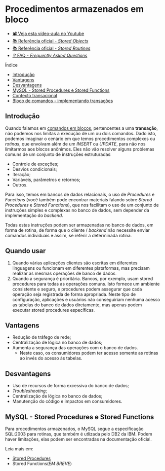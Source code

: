 # Procedimentos armazenados em bloco

* [📽 Veja esta vídeo-aula no Youtube](https://youtu.be/YMCCyQGYjN8 "Banco de Dados III | 03 - Rotinas")
* [📚 Referência oficial - _Stored Objects_](https://dev.mysql.com/doc/refman/8.0/en/stored-objects.html "Documentação oficial - Stored Objects")
* [📚 Referência oficial - _Stored Routines_](https://dev.mysql.com/doc/refman/8.0/en/stored-routines.html "Documentação oficial - Stored Routines")
* [⁉ FAQ - _Frequently Asked Questions_](https://dev.mysql.com/doc/refman/8.0/en/faqs-stored-procs.html "Perguntas gerais")

Índice

* [Introdução](#Introdução "Introdução")
* [Vantagens](#Vantagens "Vantagens do uso de Rotinas")
* [Desvantagens](#Desvantagens "Desvantagens do uso de Rotinas")
* [MySQL - Stored Procedures e Stored Functions](#MySQL---Stored-Procedures-e-Stored-Functions "MySQL - Stored Procedures e Stored Functions")
* [Contexto transacional](#Contexto-transacional "Contexto transacional")
* [Bloco de comandos - implementando transações](#Bloco-de-comandos---implementando-transações "Bloco de comandos - implementando transações")

## Introdução

Quando falamos em [comandos em blocos](../transacoes.md "Transações"), pertencentes a uma **transação**, não podemos nos limitas a execução de um ou dois comandos.
Dado isto, podemos imaginar o cenário em que temos procedimentos complexos ou *rotinas*, que envolvam além de um _INSERT_ ou _UPDATE_, para não nos limitarmos aos blocos anônimos. Eles não vão resolver alguns problemas comuns de um conjunto de instruções estruturadas:

* Controle de exceções;
* Desvios condicionais;
* Iteração;
* Variáveis, parâmetros e retornos;
* Outros.

Para isso, temos em bancos de dados relacionais, o uso de _Procedures_ e _Functions_ (você também pode encontrar materiais falando sobre _Stored Procedures_ e _Stored Functions_), que nos facilitam o uso de um conjunto de instruções simples e complexas no banco de dados, sem depender da implementação do _backend_.

Todas estas instruções podem ser armazenadas no banco de dados, em forma de rotina, de forma que o cliente / _backend_ não necessite enviar comandos individuais e assim, se referir a determinada rotina.

## Quando usar

1. Quando várias aplicações clientes são escritas em diferentes linguagens ou funcionam em diferentes plataformas, mas precisam realizar as mesmas operações de banco de dados.
1. Quando a segurança é prioritária. Bancos, por exemplo, usam stored procedures para todas as operações comuns. Isto fornece um ambiente consistente e seguro, e procedures podem assegurar que cada operação seja registrada de forma apropriada. Neste tipo de configuração, aplicações e usuários não conseguiriam nenhuma acesso as tabelas do banco de dados diretamente, mas apenas podem executar stored procedures específicas.

## Vantagens

* Redução de tráfego de rede;
* Centralização de lógica no banco de dados;
* Aumenta a segurança das operações com o banco de dados.
  * Neste caso, os consumidores podem ter acesso somente as rotinas ao invés do acesso às tabelas.

## Desvantagens

* Uso de recursos de forma excessiva do banco de dados;
* _Troubleshooting_;
* Centralização de lógica no banco de dados;
* Manutenção do código e impactos em consumidores.

## MySQL - Stored Procedures e Stored Functions

Para procedimentos armazenados, o MySQL segue a especificação SQL:2003 para rotinas, que também é utlizada pelo DB2 da IBM.
Podem haver limitações, elas podem ser encontradas na documentação oficial.

Leia mais em:

* [Stored Procedures](stored-procedures.md)
* Stored Functions(_EM BREVE_)
